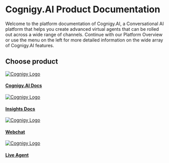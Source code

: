 # Cognigy.AI Product Documentation

Welcome to the platform documentation of Cognigy.AI, a Conversational AI platform that helps you create advanced virtual agents that can be rolled out across a wide range of channels.
Continue with our Platform Overview or use the menu on the left for more detailed information on the wide array of Cognigy.AI features.

## Choose product

<div class="card-container">
<a class="card-link" href="https://docs.cognigy.com/platform-overview.html">
<div class="card">
  <img class="card-image" src="http://127.0.0.1:8008/img/logo_prod.jpeg" alt="Cognigy Logo">
  <div class="container">
    <h4><b>Cognigy.AI Docs</b></h4>
  </div>
</div>
</a>
<a class="card-link" href="https://docs.cognigy.com/insights-docs.html">
<div class="card">
  <img class="card-image" src="http://127.0.0.1:8008/img/logo_prod.jpeg" alt="Cognigy Logo" >
  <div class="container">
    <h4><b>Insights Docs</b></h4>
  </div>
</div>
</a>

<a class="card-link" href="https://docs.cognigy.com/platform-overview.html">
<div class="card">
  <img class="card-image" src="http://127.0.0.1:8008/img/logo_prod.jpeg" alt="Cognigy Logo">
  <div class="container">
    <h4><b>Webchat</b></h4>
  </div>
</div>
</a>

<a class="card-link" href="https://docs.cognigy.com/platform-overview.html">
<div class="card">
  <img class="card-image" src="http://127.0.0.1:8008/img/logo_prod.jpeg" alt="Cognigy Logo">
  <div class="container">
    <h4><b>Live Agent</b></h4>
  </div>
</div>
</a>
</div>

